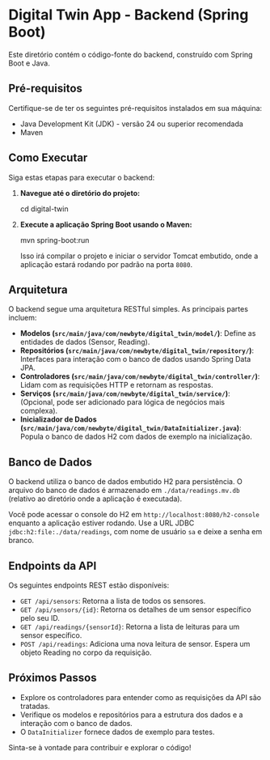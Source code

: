 # Digital Twin App - Backend (Spring Boot)

Este diretório contém o código-fonte do backend, construído com Spring Boot e Java.

## Pré-requisitos

Certifique-se de ter os seguintes pré-requisitos instalados em sua máquina:

- Java Development Kit (JDK) - versão 24 ou superior recomendada
- Maven

## Como Executar

Siga estas etapas para executar o backend:

1.  **Navegue até o diretório do projeto:**

    cd digital-twin

2.  **Execute a aplicação Spring Boot usando o Maven:**

    mvn spring-boot:run

    Isso irá compilar o projeto e iniciar o servidor Tomcat embutido, onde a aplicação estará rodando por padrão na porta `8080`.

## Arquitetura

O backend segue uma arquitetura RESTful simples. As principais partes incluem:

- **Modelos (`src/main/java/com/newbyte/digital_twin/model/`)**: Define as entidades de dados (Sensor, Reading).
- **Repositórios (`src/main/java/com/newbyte/digital_twin/repository/`)**: Interfaces para interação com o banco de dados usando Spring Data JPA.
- **Controladores (`src/main/java/com/newbyte/digital_twin/controller/`)**: Lidam com as requisições HTTP e retornam as respostas.
- **Serviços (`src/main/java/com/newbyte/digital_twin/service/`)**: (Opcional, pode ser adicionado para lógica de negócios mais complexa).
- **Inicializador de Dados (`src/main/java/com/newbyte/digital_twin/DataInitializer.java`)**: Popula o banco de dados H2 com dados de exemplo na inicialização.

## Banco de Dados

O backend utiliza o banco de dados embutido H2 para persistência. O arquivo do banco de dados é armazenado em `./data/readings.mv.db` (relativo ao diretório onde a aplicação é executada).

Você pode acessar o console do H2 em `http://localhost:8080/h2-console` enquanto a aplicação estiver rodando. Use a URL JDBC `jdbc:h2:file:./data/readings`, com nome de usuário `sa` e deixe a senha em branco.

## Endpoints da API

Os seguintes endpoints REST estão disponíveis:

- `GET /api/sensors`: Retorna a lista de todos os sensores.
- `GET /api/sensors/{id}`: Retorna os detalhes de um sensor específico pelo seu ID.
- `GET /api/readings/{sensorId}`: Retorna a lista de leituras para um sensor específico.
- `POST /api/readings`: Adiciona uma nova leitura de sensor. Espera um objeto Reading no corpo da requisição.

## Próximos Passos

- Explore os controladores para entender como as requisições da API são tratadas.
- Verifique os modelos e repositórios para a estrutura dos dados e a interação com o banco de dados.
- O `DataInitializer` fornece dados de exemplo para testes.

Sinta-se à vontade para contribuir e explorar o código!
